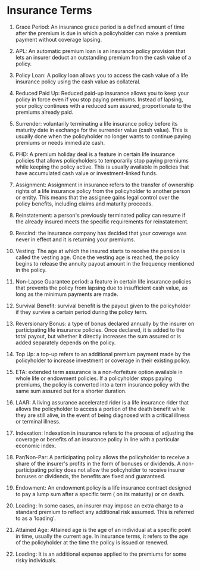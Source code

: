 # Insurance Terms
1. Grace Period: An insurance grace period is a defined amount of time after the premium is due in which a policyholder can make a premium payment without coverage lapsing.

2. APL: An automatic premium loan is an insurance policy provision that lets an insurer deduct an outstanding premium from the cash value of a policy.

3. Policy Loan: A policy loan allows you to access the cash value of a life insurance policy using the cash value as collateral.

4. Reduced Paid Up: Reduced paid-up insurance allows you to keep your policy in force even if you stop paying premiums. Instead of lapsing, your policy continues with a reduced sum assured, proportionate to the premiums already paid.

5. Surrender: voluntarily terminating a life insurance policy before its maturity date in exchange for the surrender value (cash value). This is usually done when the policyholder no longer wants to continue paying premiums or needs immediate cash.

6. PHD: A premium holiday deal is a feature in certain life insurance policies that allows policyholders to temporarily stop paying premiums while keeping the policy active. This is usually available in policies that have accumulated cash value or investment-linked funds.

7. Assignment: Assignment in insurance refers to the transfer of ownership rights of a life insurance policy from the policyholder to another person or entity. This means that the assignee gains legal control over the policy benefits, including claims and maturity proceeds.

8. Reinstatement: a person's previously terminated policy can resume if the already insured meets the specific requirements for reinstatement.

9. Rescind: the insurance company has decided that your coverage was never in effect and it is returning your premiums.

10. Vesting: The age at which the insured starts to receive the pension is called the vesting age. Once the vesting age is reached, the policy begins to release the annuity payout amount in the frequency mentioned in the policy.

11. Non-Lapse Guarantee period: a feature in certain life insurance policies that prevents the policy from lapsing due to insufficient cash value, as long as the minimum payments are made.

12. Survival Benefit: survival benefit is the payout given to the policyholder if they survive a certain period during the policy term.

13. Reversionary Bonus: a type of bonus declared annually by the insurer on participating life insurance policies. Once declared, it is added to the total payout, but whether it directly increases the sum assured or is added separately depends on the policy.

14. Top Up: a top-up refers to an additional premium payment made by the policyholder to increase investment or coverage in their existing policy.

15. ETA: extended term assurance is a non-forfeiture option available in whole life or endowment policies. If a policyholder stops paying premiums, the policy is converted into a term insurance policy with the same sum assured but for a shorter duration.

16. LAAR: A living assurance accelerated rider is a life insurance rider that  allows the policyholder to access a portion of the death benefit while they are still alive, in the event of being diagnosed with a critical illness or terminal illness.

16. Indexation: Indexation in insurance refers to the process of adjusting the coverage or benefits of an insurance policy in line with a particular economic index.

17. Par/Non-Par: A participating policy allows the policyholder to receive a share of the insurer's profits in the form of bonuses or dividends. A non-participating policy does not allow the policyholder to receive insurer bonuses or dividends, the benefits are fixed and guaranteed.

18. Endowment: An endowment policy is a life insurance contract designed to pay a lump sum after a specific term ( on its maturity) or on death.

19. Loading: In some cases, an insurer may impose an extra charge to a standard premium to reflect any additional risk assumed. This is referred to as a 'loading'.

20. Attained Age: Attained age is the age of an individual at a specific point in time, usually the current age. In insurance terms, it refers to the age of the policyholder at the time the policy is issued or renewed.

21. Loading: It is an additional expense applied to the premiums for some risky individuals.